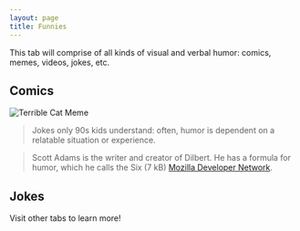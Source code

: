 ```yaml
---
layout: page
title: Funnies
---
```


<p class="message">
  This tab will comprise of all kinds of visual and verbal humor: comics, memes, videos, jokes, etc.
</p>

## Comics

![Terrible Cat Meme](https://actamu.github.io/laughing-aggies/public/images/gym_class.png)

> Jokes only 90s kids understand: often, humor is dependent on a relatable situation or experience.

> Scott Adams is the writer and creator of Dilbert.  He has a formula for humor, which he calls the Six (7 kB) [Mozilla Developer Network](http://endlesswatts.com/6-dimensions-of-humor-according-to-scott-adams/).

## Jokes

Visit other tabs to learn more!

